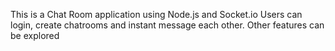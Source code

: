 This is a Chat Room application using Node.js and Socket.io
Users can login, create chatrooms and instant message each other. 
Other features can be explored
